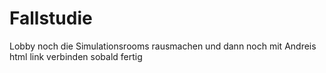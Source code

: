 # Fallstudie

Lobby noch die Simulationsrooms rausmachen
und dann noch mit Andreis html link verbinden sobald fertig